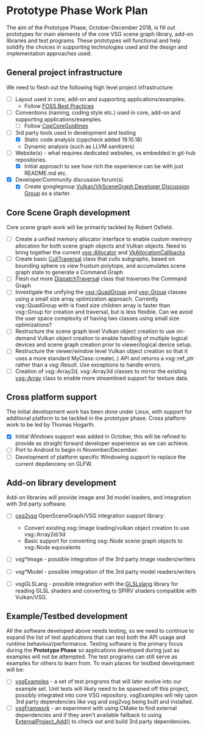 # Prototype Phase Work Plan
The aim of the Prototype Phase, October-December 2018, is fill out prototypes for main elements of the core VSG scene graph library, add-on libraries and test programs.  These prototypes will functional and help solidify the choices in supporting technologies used and the design and implementation approaches used.

## General project infrastructure

We need to flesh out the following high level project infrastructure:

- [ ] Layout used in core, add-on and supporting applications/examples.
	- Follow [FOSS Best Practices](https://github.com/coreinfrastructure/best-practices-badge/blob/master/doc/criteria.md)
- [ ] Conventions (naming, coding style etc.) used in core, add-on and supporting applications/examples.
    - [ ] Follow [CppCoreGuidlines](https://isocpp.github.io/CppCoreGuidelines/CppCoreGuidelines)
- [ ] 3rd party tools used in development and testing
	- [x] Static code analysis (cppcheck added 19.10.18)
    - Dynamic analysis (such as LLVM sanitizers)
- [ ] Website(s) - what requires dedicated websites, vs embedded in git-hub repositories.
	- [x] Initial approach to see how rich the experience can be with just README.md etc.
- [x] Developer/Community discussion forum(s)
	- [x] Create googlegroup [Vulkan/VkSceneGraph Developer Discussion Group](https://groups.google.com/forum/#!forum/vsg-users) as a starter.

## Core Scene Graph development
Core scene graph work will be primarily tackled by Robert Osfield.

- [ ] Create a unified memory allocator interface to enable custom memory allocation for both scene graph objects and Vulkan objects.  Need to bring together the current [vsg::Allocator](../../include/vsg/core/Allocator.h) and [VkAllocationCallbacks](../../include/vsg/vk/AllocationCallback.h)
- [ ] Create basic [CullTraversal](../../include/traversal/CullTraversal.h) class that culls subgraphs, based on bounding sphere vs view frustum polytope, and accumulates scene graph state to generate a Command Graph
- [ ] Flesh out more [DispatchTraversal](../../include/traversals/DispatchTraversal.h) class that traverses the Command Graph
- [ ] Investigate the unifying the [vsg::QuadGroup](../../include/nodes/QuadGroup.h) and [vsg::Group](../../include/nodes/Group.h) classes using a small size array optimization approach.  Currently vsg::QuadGroup with is fixed size children array is faster than vsg::Group for creation and traversal, but is less flexible.  Can we avoid the user space complexity of having two classes using small size optimizations?
- [ ] Restructure the scene graph level Vulkan object creation to use on-demand Vulkan object creation to enable handling of multiple logical devices and scene graph creation prior to viewer/logical device setup.
- [ ] Restructure the viewer/window level Vulkan object creation so that it uses a more standard MyClass::create(..) API and returns a vsg::ref_ptr<MyClass> rather than a vsg::Result<MyClass>.  Use exceptions to handle errors.
- [ ] Creation of vsg::Array2d, vsg::Array3d classes to mirror the existing [vsg::Array](../../include/vsg/core/Array.h) class to enable more streamlined support for texture data.

## Cross platform support
The initial development work has been done under Linux, with support for additional platform to be tackled in the prototype phase.  Cross platform work to be led by Thomas Hogarth.

- [x] Initial Windows support was added in October, this will be refined to provide as straight forward developer experience as we can achieve.
- [ ] Port to Android to begin in November/December.
- [ ] Development of platform specific Windowing support to replace the current depdenceny on GLFW.

## Add-on library development
Add-on libraries will provide image and 3d model loaders, and integration with 3rd party software.

- [ ] [osg2vsg](https://github.com/vsg-dev/osg2vsg) OpenSceneGraph/VSG integration support library:
	* Convert existing osg::Image loading/vulkan object creation to use vsg::Array2d/3d
	* Basic support for converting osg::Node scene graph objects to vsg::Node equivalents

- [ ] vsg*Image - possible integration of the 3rd party image readers/writers
- [ ] vsg*Model - possible integration of the 3rd party model readers/writers
- [ ] vsgGLSLang - possible integration with the [GLSLslang](https://github.com/KhronosGroup/glslang) library for reading GLSL shaders and converting to SPIRV shaders compatible with Vulkan/VSG.

## Example/Testbed development
All the software developed above needs testing, so we need to continue to expand the list of test applications that can test both the API usage and runtime behaviour/performance. Testing software is the primary focus during the **Prototype Phase** so applications developed during just as examples will not be attempted.  The test programs can still serve as examples for others to learn from. To main places for testbed development will be:
- [ ] [vsgExamples](https://github.com/vsg-dev/vsgExamples) - a set of test programs that will later evolve into our example set. Unit tests will likely need to be spawned off this project, possibly integrated into core VSG repository.  vsgExamples will rely upon 3rd party dependencies like vsg and osg2vsg being built and installed.
- [ ] [vsgFramwork](https://github.com/vsg-dev/vsgFramework) - an experiment with using CMake to find external dependencies and if they aren't available fallback to using  [ExternalProject_Add()](https://cmake.org/cmake/help/latest/module/ExternalProject.html) to check out and build 3rd party dependencies.
